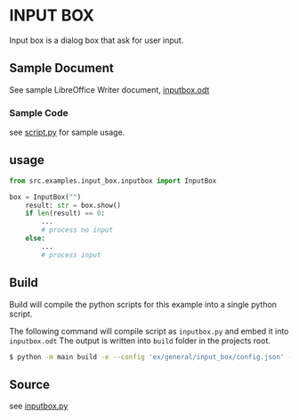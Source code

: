 # INPUT BOX

Input box is a dialog box that ask for user input.

## Sample Document

See sample LibreOffice Writer document, [inputbox.odt](inputbox.odt)

### Sample Code

see [script.py](script.py) for sample usage.

## usage

```python
from src.examples.input_box.inputbox import InputBox

box = InputBox("")
    result: str = box.show()
    if len(result) == 0:
        ...
        # process no input
    else:
        ...
        # process input
```

## Build

Build will compile the python scripts for this example into a single python script.

The following command will compile script as `inputbox.py` and embed it into `inputbox.odt`
The output is written into `build` folder in the projects root.

```sh
$ python -m main build -e --config 'ex/general/input_box/config.json' --embed-src 'ex/general/input_box/inputbox.odt'
```

## Source

see [inputbox.py](inputbox.py)
